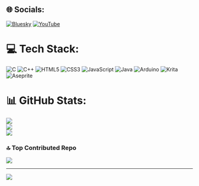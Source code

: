 
## 🌐 Socials:
[![Bluesky](https://img.shields.io/badge/bluesky-0285FF?style=for-the-badge&logo=bluesky&logoColor=%23FFFFFF)](https://bsky.app/profile/slyzoo.net)
[![YouTube](https://img.shields.io/badge/YouTube-%23FF0000.svg?logo=YouTube&logoColor=white)](https://youtube.com/@slyzowo) 

# 💻 Tech Stack:
![C](https://img.shields.io/badge/c-%2300599C.svg?style=flat&logo=c&logoColor=white)
![C++](https://img.shields.io/badge/c++-%2300599C.svg?style=flat&logo=c%2B%2B&logoColor=white)
![HTML5](https://img.shields.io/badge/html5-%23E34F26.svg?style=flat&logo=html5&logoColor=white)
![CSS3](https://img.shields.io/badge/css3-%231572B6.svg?style=flat&logo=css3&logoColor=white)
![JavaScript](https://img.shields.io/badge/javascript-%23323330.svg?style=flat&logo=javascript&logoColor=%23F7DF1E)
![Java](https://img.shields.io/badge/java-%23ED8B00.svg?style=flat&logo=openjdk&logoColor=white)
![Arduino](https://img.shields.io/badge/-Arduino-00979D?style=flat&logo=Arduino&logoColor=white)
![Krita](https://img.shields.io/badge/Krita-203759?style=flat&logo=krita&logoColor=EEF37B)
![Aseprite](https://img.shields.io/badge/Aseprite-FFFFFF?style=flat&logo=Aseprite&logoColor=#7D929E)
# 📊 GitHub Stats:
![](https://github-readme-stats.vercel.app/api?username=slyzowo&theme=dark&hide_border=true&include_all_commits=true&count_private=false)<br/>
![](https://nirzak-streak-stats.vercel.app/?user=slyzowo&theme=dark&hide_border=true)<br/>
![](https://github-readme-stats.vercel.app/api/top-langs/?username=slyzowo&theme=dark&hide_border=true&include_all_commits=true&count_private=false&layout=compact)

### 🔝 Top Contributed Repo
![](https://github-contributor-stats.vercel.app/api?username=slyzowo&limit=5&theme=dark&combine_all_yearly_contributions=true)

---
[![](https://visitcount.itsvg.in/api?id=slyzowo&icon=0&color=0)](https://visitcount.itsvg.in)

<!-- Proudly created with GPRM ( https://gprm.itsvg.in ) -->
